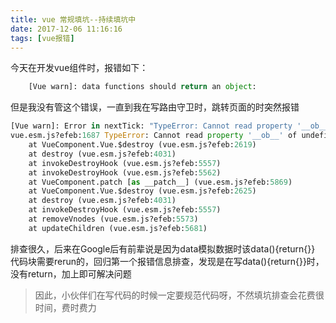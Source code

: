 ```yaml
---
title: vue 常规填坑--持续填坑中
date: 2017-12-06 11:16:16
tags: [vue报错]
---
```

今天在开发vue组件时，报错如下：
```python
	[Vue warn]: data functions should return an object:
```
但是我没有管这个错误，一直到我在写路由守卫时，跳转页面的时突然报错
```python
[Vue warn]: Error in nextTick: "TypeError: Cannot read property '__ob__' of undefined"
vue.esm.js?efeb:1687 TypeError: Cannot read property '__ob__' of undefined
    at VueComponent.Vue.$destroy (vue.esm.js?efeb:2619)
    at destroy (vue.esm.js?efeb:4031)
    at invokeDestroyHook (vue.esm.js?efeb:5557)
    at invokeDestroyHook (vue.esm.js?efeb:5562)
    at VueComponent.patch [as __patch__] (vue.esm.js?efeb:5869)
    at VueComponent.Vue.$destroy (vue.esm.js?efeb:2625)
    at destroy (vue.esm.js?efeb:4031)
    at invokeDestroyHook (vue.esm.js?efeb:5557)
    at removeVnodes (vue.esm.js?efeb:5573)
    at updateChildren (vue.esm.js?efeb:5681)

```
排查很久，后来在Google后有前辈说是因为data模拟数据时该data(){return{}} 代码块需要rerun的，回归第一个报错信息排查，发现是在写data(){return{}}时，没有return，加上即可解决问题
> 因此，小伙伴们在写代码的时候一定要规范代码呀，不然填坑排查会花费很时间，费时费力


